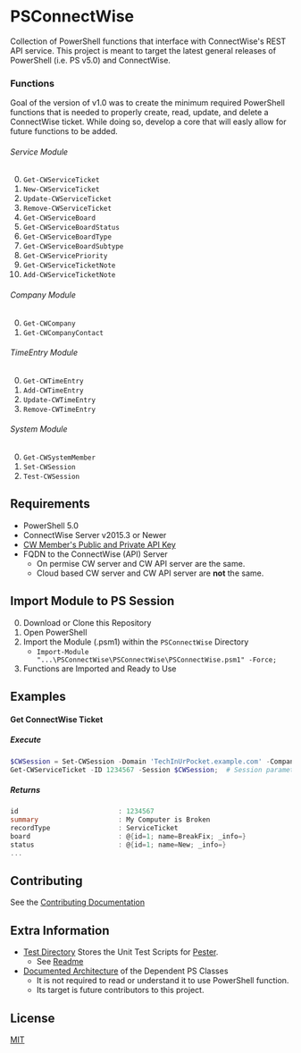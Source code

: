 # PSConnectWise  

Collection of PowerShell functions that interface with ConnectWise's REST API service. This project
is meant to target the latest general releases of PowerShell (i.e. PS v5.0) and ConnectWise.

### Functions
Goal of the version of v1.0 was to create the minimum required PowerShell functions that is needed 
to properly create, read, update, and delete a ConnectWise ticket. While doing so, develop a core 
that will easly allow for future functions to be added. 

###### Service Module
0. `Get-CWServiceTicket`
0. `New-CWServiceTicket`
0. `Update-CWServiceTicket`
0. `Remove-CWServiceTicket`
0. `Get-CWServiceBoard`
0. `Get-CWServiceBoardStatus`
0. `Get-CWServiceBoardType`
0. `Get-CWServiceBoardSubtype`
0. `Get-CWServicePriority`
0. `Get-CWServiceTicketNote`
0. `Add-CWServiceTicketNote`

###### Company Module
0. `Get-CWCompany`
0. `Get-CWCompanyContact`

###### TimeEntry Module
0. `Get-CWTimeEntry`
0. `Add-CWTimeEntry`
0. `Update-CWTimeEntry`
0. `Remove-CWTimeEntry`

###### System Module
0. `Get-CWSystemMember`
0. `Set-CWSession`
0. `Test-CWSession`
        
## Requirements

- PowerShell 5.0
- ConnectWise Server v2015.3 or Newer
- [CW Member's Public and Private API Key](./doc/DevCreateCWApiKey.md)
- FQDN to the ConnectWise (API) Server
  - On permise CW server and CW API server are the same.
  - Cloud based CW server and CW API server are **not** the same.

## Import Module to PS Session

0. Download or Clone this Repository
0. Open PowerShell
0. Import the Module (.psm1) within the `PSConnectWise` Directory
   - `Import-Module "...\PSConnectWise\PSConnectWise\PSConnectWise.psm1" -Force;`
0. Functions are Imported and Ready to Use

## Examples

#### Get ConnectWise Ticket

##### Execute
```powershell
$CWSession = Set-CWSession -Domain 'TechInUrPocket.example.com' -CompanyName 'TechInUrPocket' -PublicKey '...' -PrivateKey '...';`
Get-CWServiceTicket -ID 1234567 -Session $CWSession;  # Session parameter and value not required
```
##### Returns
```powershell
id                         : 1234567
summary                    : My Computer is Broken
recordType                 : ServiceTicket
board                      : @{id=1; name=BreakFix; _info=}
status                     : @{id=1; name=New; _info=}
... 
```

## Contributing

See the [Contributing Documentation](./CONTRIBUTING.md)

## Extra Information
- [Test Directory](./test/) Stores the Unit Test Scripts for [Pester](https://github.com/pester/Pester).
  - See [Readme](https://github.com/sgtoj/ConnectWisePSModule/tree/master/pester)
- [Documented Architecture](https://github.com/sgtoj/ConnectWisePSModule/blob/master/doc/ClassArchitectures.md) of the Dependent PS Classes
  - It is not required to read or understand it to use PowerShell function.
  - Its target is future contributors to this project.
  
## License

[MIT](./LICENSE.txt)
